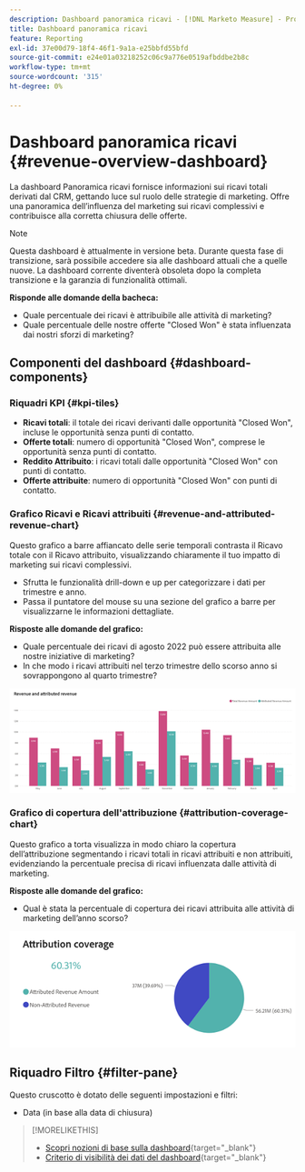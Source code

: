 ```yaml
---
description: Dashboard panoramica ricavi - [!DNL Marketo Measure] - Prodotto
title: Dashboard panoramica ricavi
feature: Reporting
exl-id: 37e00d79-18f4-46f1-9a1a-e25bbfd55bfd
source-git-commit: e24e01a03218252c06c9a776e0519afbddbe2b8c
workflow-type: tm+mt
source-wordcount: '315'
ht-degree: 0%

---
```


# Dashboard panoramica ricavi {#revenue-overview-dashboard}

La dashboard Panoramica ricavi fornisce informazioni sui ricavi totali derivati dal CRM, gettando luce sul ruolo delle strategie di marketing. Offre una panoramica dell’influenza del marketing sui ricavi complessivi e contribuisce alla corretta chiusura delle offerte.

>[!NOTE]
>
>Questa dashboard è attualmente in versione beta. Durante questa fase di transizione, sarà possibile accedere sia alle dashboard attuali che a quelle nuove. La dashboard corrente diventerà obsoleta dopo la completa transizione e la garanzia di funzionalità ottimali.

**Risponde alle domande della bacheca:**

* Quale percentuale dei ricavi è attribuibile alle attività di marketing?
* Quale percentuale delle nostre offerte &quot;Closed Won&quot; è stata influenzata dai nostri sforzi di marketing?

## Componenti del dashboard {#dashboard-components}

### Riquadri KPI {#kpi-tiles}

* **Ricavi totali**: il totale dei ricavi derivanti dalle opportunità &quot;Closed Won&quot;, incluse le opportunità senza punti di contatto.
* **Offerte totali**: numero di opportunità &quot;Closed Won&quot;, comprese le opportunità senza punti di contatto.
* **Reddito Attribuito**: i ricavi totali dalle opportunità &quot;Closed Won&quot; con punti di contatto.
* **Offerte attribuite**: numero di opportunità &quot;Closed Won&quot; con punti di contatto.

### Grafico Ricavi e Ricavi attribuiti {#revenue-and-attributed-revenue-chart}

Questo grafico a barre affiancato delle serie temporali contrasta il Ricavo totale con il Ricavo attribuito, visualizzando chiaramente il tuo impatto di marketing sui ricavi complessivi.

* Sfrutta le funzionalità drill-down e up per categorizzare i dati per trimestre e anno.
* Passa il puntatore del mouse su una sezione del grafico a barre per visualizzarne le informazioni dettagliate.

**Risposte alle domande del grafico:**

* Quale percentuale dei ricavi di agosto 2022 può essere attribuita alle nostre iniziative di marketing?
* In che modo i ricavi attribuiti nel terzo trimestre dello scorso anno si sovrappongono al quarto trimestre?

![](assets/revenue-overview-dashboard-1.png)

### Grafico di copertura dell&#39;attribuzione {#attribution-coverage-chart}

Questo grafico a torta visualizza in modo chiaro la copertura dell’attribuzione segmentando i ricavi totali in ricavi attribuiti e non attribuiti, evidenziando la percentuale precisa di ricavi influenzata dalle attività di marketing.

**Risposte alle domande del grafico:**

* Qual è stata la percentuale di copertura dei ricavi attribuita alle attività di marketing dell’anno scorso?

![](assets/revenue-overview-dashboard-2.png)

## Riquadro Filtro {#filter-pane}

Questo cruscotto è dotato delle seguenti impostazioni e filtri:

* Data (in base alla data di chiusura)

>[!MORELIKETHIS]
>
>* [Scopri nozioni di base sulla dashboard](/help/marketo-measure-discover-ui/dashboards/discover-dashboard-basics.md){target="_blank"}
>* [Criterio di visibilità dei dati del dashboard](/help/marketo-measure-discover-ui/dashboards/dashboard-data-visibility-policy.md){target="_blank"}
